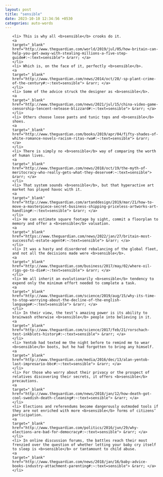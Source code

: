 ```yaml
---
layout: post
title: "sensible"
date: 2023-10-10 12:34:56 +0530
categories: auto-words
---
```

<ol>

    <li> This is why all <b>sensible</b> crooks do it.
    <a 
    target="_blank" 
    href="http://www.theguardian.com/world/2019/jul/05/how-britain-can-help-you-get-away-with-stealing-millions-a-five-step-guide#:~:text=sensible"> &rarr; </a>
    </li>
    <li> Which is, on the face of it, perfectly <b>sensible</b>.
    <a 
    target="_blank" 
    href="http://www.theguardian.com/news/2014/oct/28/-sp-plant-crime-of-the-century#:~:text=sensible"> &rarr; </a>
    </li>
    <li> Some of the advice struck the designer as <b>sensible</b>.
    <a 
    target="_blank" 
    href="http://www.theguardian.com/news/2021/jul/15/china-video-game-censorship-tencent-netease-blizzard#:~:text=sensible"> &rarr; </a>
    </li>
    <li> Others choose loose pants and tunic tops and <b>sensible</b> shoes.
    <a 
    target="_blank" 
    href="http://www.theguardian.com/books/2019/apr/04/fifty-shades-of-white-romance-novels-racism-ritas-rwa#:~:text=sensible"> &rarr; </a>
    </li>
    <li> There is simply no <b>sensible</b> way of comparing the worth of human lives.
    <a 
    target="_blank" 
    href="http://www.theguardian.com/news/2018/oct/19/the-myth-of-meritocracy-who-really-gets-what-they-deserve#:~:text=sensible"> &rarr; </a>
    </li>
    <li> That system sounds <b>sensible</b>, but that hyperactive art market has played havoc with it.
    <a 
    target="_blank" 
    href="http://www.theguardian.com/artanddesign/2019/mar/21/how-to-move-a-masterpiece-secret-business-shipping-priceless-artworks-art-handling#:~:text=sensible"> &rarr; </a>
    </li>
    <li> He can estimate square footage by sight, commit a floorplan to memory and offer a <b>sensible</b> valuation.
    <a 
    target="_blank" 
    href="https://www.theguardian.com/news/2022/jan/27/britain-most-successful-estate-agent#:~:text=sensible"> &rarr; </a>
    </li>
    <li> It was a hasty and disordered rebalancing of the global fleet, and not all the decisions made were <b>sensible</b>.
    <a 
    target="_blank" 
    href="http://www.theguardian.com/business/2017/may/02/where-oil-rigs-go-to-die#:~:text=sensible"> &rarr; </a>
    </li>
    <li> We all inherit an evolutionarily <b>sensible</b> tendency to expend only the minimum effort needed to complete a task.
    <a 
    target="_blank" 
    href="http://www.theguardian.com/science/2019/aug/15/why-its-time-to-stop-worrying-about-the-decline-of-the-english-language#:~:text=sensible"> &rarr; </a>
    </li>
    <li> In their view, the test’s amazing power is its ability to brainwash otherwise <b>sensible</b> people into believing in it.
    <a 
    target="_blank" 
    href="http://www.theguardian.com/science/2017/feb/21/rorschach-test-inkblots-history#:~:text=sensible"> &rarr; </a>
    </li>
    <li> Yentob had texted me the night before to remind me to wear <b>sensible</b> boots, but he had forgotten to bring any himself.
    <a 
    target="_blank" 
    href="http://www.theguardian.com/media/2016/dec/13/alan-yentob-last-impresario-bbc#:~:text=sensible"> &rarr; </a>
    </li>
    <li> For those who worry about their privacy or the prospect of relatives discovering their secrets, it offers <b>sensible</b> precautions.
    <a 
    target="_blank" 
    href="http://www.theguardian.com/news/2018/jan/12/how-death-got-cool-swedish-death-cleaning#:~:text=sensible"> &rarr; </a>
    </li>
    <li> Elections and referendums become dangerously outmoded tools if they are not enriched with more <b>sensible</b> forms of citizens’ participation.
    <a 
    target="_blank" 
    href="http://www.theguardian.com/politics/2016/jun/29/why-elections-are-bad-for-democracy#:~:text=sensible"> &rarr; </a>
    </li>
    <li> In online discussion forums, the battles reach their most frenzied over the question of whether letting your baby cry itself to sleep is <b>sensible</b> or tantamount to child abuse.
    <a 
    target="_blank" 
    href="http://www.theguardian.com/news/2018/jan/16/baby-advice-books-industry-attachment-parenting#:~:text=sensible"> &rarr; </a>
    </li>
